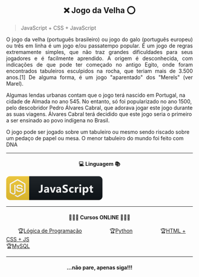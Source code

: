 <h2 align="center">❌ Jogo da Velha ⭕</h2> 

>JavaScript + CSS + JavaScript

<p align="justify">O jogo da velha (português brasileiro) ou jogo do galo (português europeu) ou três em linha é um jogo e/ou passatempo popular. É um jogo de regras extremamente simples, que não traz grandes dificuldades para seus jogadores e é facilmente aprendido. A origem é desconhecida, com indicações de que pode ter começado no antigo Egito, onde foram encontrados tabuleiros esculpidos na rocha, que teriam mais de 3.500 anos.[1] De alguma forma, é um jogo "aparentado" dos "Merels" (ver Marel).

Algumas lendas urbanas contam que o jogo terá nascido em Portugal, na cidade de Almada no ano 545. No entanto, só foi popularizado no ano 1500, pelo descobridor Pedro Álvares Cabral, que adorava jogar este jogo durante as suas viagens. Álvares Cabral terá decidido que este jogo seria o primeiro a ser ensinado ao povo indígena no Brasil.

O jogo pode ser jogado sobre um tabuleiro ou mesmo sendo riscado sobre um pedaço de papel ou mesa. O menor tabuleiro do mundo foi feito com DNA</p>

<hr/>

<h4 align="center"> 💻 Linguagem 📚 </h4>

![js](https://github.com/MikeCodesDotNET/ColoredBadges/raw/master/svg/dev/languages/js.svg) 

<hr/>

<h4 align="center"> 👨🏾‍🏫 Cursos ONLINE 👨🏾‍🏫 </h4>

&nbsp; &nbsp; &nbsp; &nbsp; 
🏆<a href="https://www.superprof.com.br/logica-programacao-tudo-voce-precisa-saber-para-ser-bom-desenvolvedor.html">Lógica de Programação</a> 
&nbsp; &nbsp; &nbsp; &nbsp; &nbsp; &nbsp;  &nbsp; &nbsp; &nbsp; 
🏆<a href="https://www.superprof.com.br/aprenda-python-maneira-correta-com-exercicios-fixacao-bonus-sobre-games.html">Python</a> 
&nbsp; &nbsp; &nbsp; &nbsp; &nbsp; &nbsp; &nbsp; &nbsp; &nbsp; 
🏆<a href="https://www.superprof.com.br/html-css-javascript-isso-mesmo-tudo-curso-para-inciantes-intermediarios.html">HTML + CSS + JS</a> 
&nbsp; &nbsp; &nbsp; &nbsp; &nbsp; &nbsp; &nbsp; &nbsp; &nbsp;   
🏆<a href="https://www.superprof.com.br/aulas-banco-dados-com-linguagem-sql-zero-para-iniciantes.html">MySQL</a>

<hr/>

<h4 align="center">...não pare, apenas siga!!!</h4>


